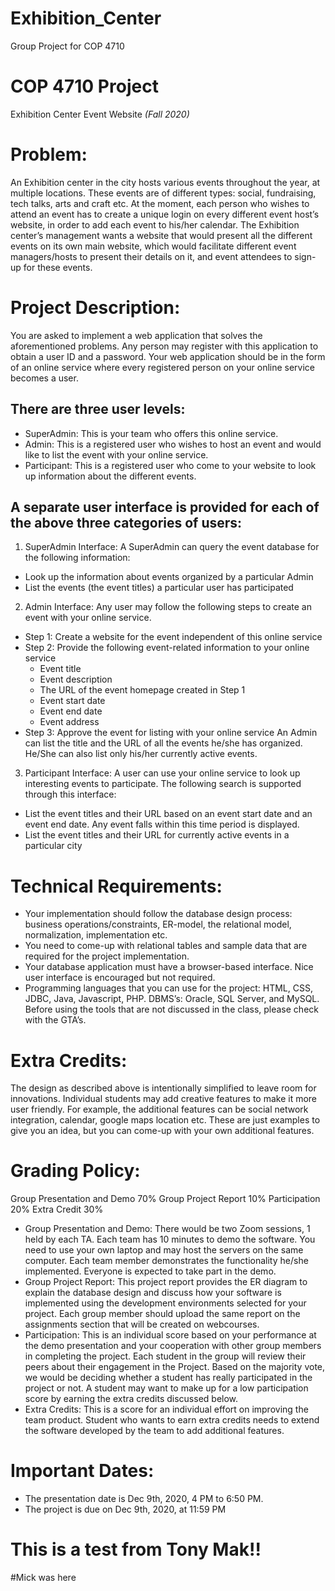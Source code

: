 # Exhibition_Center
Group Project for COP 4710

# COP 4710 Project
Exhibition Center Event Website
*(Fall 2020)*

# Problem:
An Exhibition center in the city hosts various events throughout the year, at multiple locations. These events are of different types: social, fundraising, tech talks, arts and craft etc. At the moment, each person who wishes to attend an event has to create a unique login on every different event host’s website, in order to add each event to his/her calendar. The Exhibition center’s management wants a website that would present all the different events on its own main website, which would facilitate different event managers/hosts to present their details on it, and event attendees to sign-up for these events.

# Project Description:
You are asked to implement a web application that solves the aforementioned problems. Any person may register with this application to obtain a user ID and a password. Your web application should be in the form of an online service where every registered person on your online service becomes a user.

## There are three user levels:
* SuperAdmin: This is your team who offers this online service.
* Admin: This is a registered user who wishes to host an event and would like to list the event with your online service.
* Participant: This is a registered user who come to your website to look up information about the
different events.

## A separate user interface is provided for each of the above three categories of users:
1) SuperAdmin Interface: A SuperAdmin can query the event database for the following
information:
* Look up the information about events organized by a particular Admin
* List the events (the event titles) a particular user has participated
2) Admin Interface: Any user may follow the following steps to create an event with your online
service.
* Step 1: Create a website for the event independent of this online service
* Step 2: Provide the following event-related information to your online service
  * Event title
  * Event description
  * The URL of the event homepage created in Step 1
  * Event start date
  * Event end date
  * Event address
* Step 3: Approve the event for listing with your online service
An Admin can list the title and the URL of all the events he/she has organized. He/She can also list only his/her currently active events.
3) Participant Interface: A user can use your online service to look up interesting events to participate. The following search is supported through this interface:
* List the event titles and their URL based on an event start date and an event end date. Any event falls within this time period is displayed.
* List the event titles and their URL for currently active events in a particular city

# Technical Requirements:
* Your implementation should follow the database design process: business operations/constraints, ER-model, the relational model, normalization, implementation etc.
* You need to come-up with relational tables and sample data that are required for the project implementation.
* Your database application must have a browser-based interface. Nice user interface is encouraged but not required.
* Programming languages that you can use for the project: HTML, CSS, JDBC, Java, Javascript, PHP. DBMS’s: Oracle, SQL Server, and MySQL. Before using the tools that are not discussed in the class, please check with the GTA’s.

# Extra Credits: 
The design as described above is intentionally simplified to leave room for innovations. Individual students may add creative features to make it more user friendly. For example, the additional features can be social network integration, calendar, google maps location etc. These are just examples to give you an idea, but you can come-up with your own additional features.

# Grading Policy:
Group Presentation and Demo 70%
Group Project Report 10%
Participation 20%
Extra Credit 30%
* Group Presentation and Demo: There would be two Zoom sessions, 1 held by each TA. Each team has 10 minutes to demo the software. You need to use your own laptop and may host the servers on the same computer. Each team member demonstrates the functionality he/she implemented. Everyone is expected to take part in the demo.
* Group Project Report: This project report provides the ER diagram to explain the database design and discuss how your software is implemented using the development environments selected for your project. Each group member should upload the same report on the assignments section that will be created on webcourses.
* Participation: This is an individual score based on your performance at the demo presentation and your cooperation with other group members in completing the project. Each student in the group will review their peers about their engagement in the Project. Based on the majority vote, we would be deciding whether a student has really participated in the  project or not. A student may want to make up for a low participation score by earning the extra credits discussed below.
* Extra Credits: This is a score for an individual effort on improving the team product. Student who wants to earn extra credits needs to extend the software developed by the team to add additional features.

# Important Dates:
* The presentation date is Dec 9th, 2020, 4 PM to 6:50 PM.
* The project is due on Dec 9th, 2020, at 11:59 PM


# This is a test from Tony Mak!!
#Mick was here
